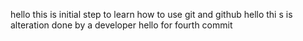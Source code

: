 hello this is initial step to learn how to use git and github
hello thi s is alteration done by a developer 
hello for fourth commit